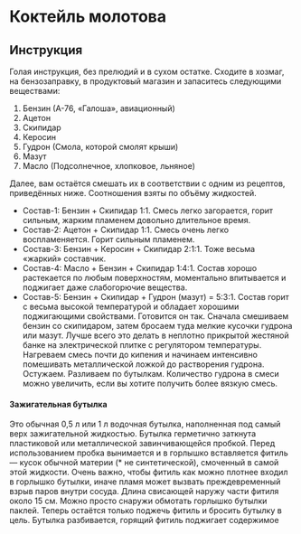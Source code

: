 # Коктейль молотова

## Инструкция

Голая инструкция, без прелюдий и в сухом остатке. Сходите в хозмаг, на бензозаправку, в продуктовый магазин и запаситесь следующими веществами:

1. Бензин (А-76, «Галоша», авиационный)
2. Ацетон
3. Скипидар
4. Керосин
5. Гудрон (Смола, которой смолят крыши)
6. Мазут
7. Масло (Подсолнечное, хлопковое, льняное)

Далее, вам остаётся смешать их в соответствии с одним из рецептов, приведённых ниже. Соотношения взяты по объёму жидкостей.

* Состав-1: Бензин + Скипидар 1:1. Смесь легко загорается, горит сильным, жарким пламенем довольно длительное время.
* Состав-2: Ацетон + Скипидар 1:1. Смесь очень легко воспламеняется. Горит сильным пламенем.
* Состав-3: Бензин + Керосин + Скипидар 2:1:1. Тоже весьма «жаркий» составчик.
* Состав-4: Масло + Бензин + Скипидар 1:4:1. Состав хорошо растекается по любым поверхностям, моментально впитывается и поджигает даже слабогорючие вещества.
* Состав-5: Бензин + Скипидар + Гудрон (мазут) = 5:3:1. Состав горит с весьма высокой температурой и обладает хорошими поджигающими свойствами. Готовится он так. Сначала смешиваем бензин со скипидаром, затем бросаем туда мелкие кусочки гудрона или мазут. Лучше всего это делать в неплотно прикрытой жестяной банке на электрической плитке с регулятором температуры. Нагреваем смесь почти до кипения и начинаем интенсивно помешивать металлической ложкой до растворения гудрона. Остужаем. Разливаем по бутылкам. Количество гудрона в смеси можно увеличить, если вы хотите получить более вязкую смесь.

#### Зажигательная бутылка

Это обычная 0,5 л или 1 л водочная бутылка, наполненная под самый верх зажигательной жидкостью. Бутылка герметично заткнута пластиковой или металлической завинчивающейся пробкой. Перед использованием пробка вынимается и в горлышко вставляется фитиль — кусок обычной материи (\* не синтетической), смоченный в самой этой жидкости. Очень важно, чтобы фитиль как можно плотнее входил в горлышко бутылки, иначе пламя может вызвать преждевременный взрыв паров внутри сосуда. Длина свисающей наружу части фитиля около 15 см. Можно просто снаружи обмотать горлышко бутылки паклей. Теперь остаётся только поджечь фитиль и бросить бутылку в цель. Бутылка разбивается, горящий фитиль поджигает содержимое
